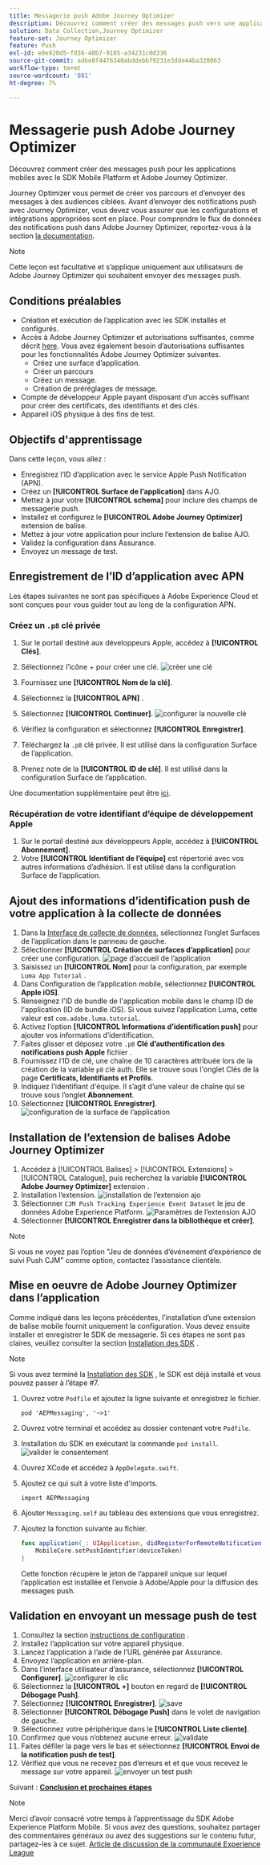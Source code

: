 ```yaml
---
title: Messagerie push Adobe Journey Optimizer
description: Découvrez comment créer des messages push vers une application mobile à l’aide du SDK Mobile Platform et de Adobe Journey Optimizer.
solution: Data Collection,Journey Optimizer
feature-set: Journey Optimizer
feature: Push
exl-id: e8e920d5-fd36-48b7-9185-a34231c0d336
source-git-commit: adbe8f4476340abddebbf9231e3dde44ba328063
workflow-type: tm+mt
source-wordcount: '881'
ht-degree: 7%

---
```


# Messagerie push Adobe Journey Optimizer

Découvrez comment créer des messages push pour les applications mobiles avec le SDK Mobile Platform et Adobe Journey Optimizer.

Journey Optimizer vous permet de créer vos parcours et d’envoyer des messages à des audiences ciblées. Avant d’envoyer des notifications push avec Journey Optimizer, vous devez vous assurer que les configurations et intégrations appropriées sont en place. Pour comprendre le flux de données des notifications push dans Adobe Journey Optimizer, reportez-vous à la section [la documentation](https://experienceleague.adobe.com/docs/journey-optimizer/using/configuration/configuration-message/push-config/push-gs.html).

>[!NOTE]
>
>Cette leçon est facultative et s’applique uniquement aux utilisateurs de Adobe Journey Optimizer qui souhaitent envoyer des messages push.


## Conditions préalables

* Création et exécution de l’application avec les SDK installés et configurés.
* Accès à Adobe Journey Optimizer et autorisations suffisantes, comme décrit [here](https://experienceleague.adobe.com/docs/journey-optimizer/using/configuration/configuration-message/push-config/push-configuration.html?lang=en). Vous avez également besoin d’autorisations suffisantes pour les fonctionnalités Adobe Journey Optimizer suivantes.
   * Créez une surface d’application.
   * Créer un parcours
   * Créez un message.
   * Création de préréglages de message.
* Compte de développeur Apple payant disposant d’un accès suffisant pour créer des certificats, des identifiants et des clés.
* Appareil iOS physique à des fins de test.

## Objectifs d&#39;apprentissage

Dans cette leçon, vous allez :

* Enregistrez l’ID d’application avec le service Apple Push Notification (APN).
* Créez un **[!UICONTROL Surface de l’application]** dans AJO.
* Mettez à jour votre **[!UICONTROL schema]** pour inclure des champs de messagerie push.
* Installez et configurez le **[!UICONTROL Adobe Journey Optimizer]** extension de balise.
* Mettez à jour votre application pour inclure l’extension de balise AJO.
* Validez la configuration dans Assurance.
* Envoyez un message de test.


## Enregistrement de l’ID d’application avec APN

Les étapes suivantes ne sont pas spécifiques à Adobe Experience Cloud et sont conçues pour vous guider tout au long de la configuration APN.

### Créez un `.p8` clé privée

1. Sur le portail destiné aux développeurs Apple, accédez à **[!UICONTROL Clés]**.
1. Sélectionnez l’icône + pour créer une clé.
   ![créer une clé](assets/mobile-push-apple-dev-new-key.png)

1. Fournissez une **[!UICONTROL Nom de la clé]**.
1. Sélectionnez la **[!UICONTROL APN]** .
1. Sélectionnez **[!UICONTROL Continuer]**.
   ![configurer la nouvelle clé](assets/mobile-push-apple-dev-config-key.png)
1. Vérifiez la configuration et sélectionnez **[!UICONTROL Enregistrer]**.
1. Téléchargez la `.p8` clé privée. Il est utilisé dans la configuration Surface de l’application.
1. Prenez note de la **[!UICONTROL ID de clé]**. Il est utilisé dans la configuration Surface de l’application.

Une documentation supplémentaire peut être [ici](https://help.apple.com/developer-account/#/devcdfbb56a3).

### Récupération de votre identifiant d’équipe de développement Apple

1. Sur le portail destiné aux développeurs Apple, accédez à **[!UICONTROL Abonnement]**.
1. Votre **[!UICONTROL Identifiant de l’équipe]** est répertorié avec vos autres informations d’adhésion. Il est utilisé dans la configuration Surface de l’application.

## Ajout des informations d’identification push de votre application à la collecte de données

1. Dans la [Interface de collecte de données](https://experience.adobe.com/data-collection/), sélectionnez l’onglet Surfaces de l’application dans le panneau de gauche.
1. Sélectionner **[!UICONTROL Création de surfaces d’application]** pour créer une configuration.
   ![page d’accueil de l’application](assets/mobile-push-app-surface.png)
1. Saisissez un **[!UICONTROL Nom]** pour la configuration, par exemple `Luma App Tutorial`  .
1. Dans Configuration de l’application mobile, sélectionnez **[!UICONTROL Apple iOS]**.
1. Renseignez l&#39;ID de bundle de l&#39;application mobile dans le champ ID de l&#39;application (ID de bundle iOS). Si vous suivez l’application Luma, cette valeur est `com.adobe.luma.tutorial`.
1. Activez l’option **[!UICONTROL Informations d’identification push]** pour ajouter vos informations d’identification.
1. Faites glisser et déposez votre `.p8` **Clé d’authentification des notifications push Apple** fichier .
1. Fournissez l’ID de clé, une chaîne de 10 caractères attribuée lors de la création de la variable `p8` clé auth. Elle se trouve sous l&#39;onglet Clés de la page **Certificats, Identifiants et Profils**.
1. Indiquez l&#39;identifiant d&#39;équipe. Il s’agit d’une valeur de chaîne qui se trouve sous l’onglet **Abonnement**.
1. Sélectionnez **[!UICONTROL Enregistrer]**.
   ![configuration de la surface de l’application](assets/mobile-push-app-surface-config.png)

## Installation de l’extension de balises Adobe Journey Optimizer

1. Accédez à [!UICONTROL Balises] > [!UICONTROL Extensions] > [!UICONTROL Catalogue], puis recherchez la variable **[!UICONTROL Adobe Journey Optimizer]** extension .
1. Installation l’extension.
   ![installation de l’extension ajo](assets/mobile-push-tags-install.png)
1. Sélectionner `CJM Push Tracking Experience Event Dataset` le jeu de données Adobe Experience Platform.
   ![Paramètres de l’extension AJO](assets/mobile-push-tags-ajo.png)
1. Sélectionner **[!UICONTROL Enregistrer dans la bibliothèque et créer]**.

>[!NOTE]
>Si vous ne voyez pas l’option &quot;Jeu de données d’événement d’expérience de suivi Push CJM&quot; comme option, contactez l’assistance clientèle.
>

## Mise en oeuvre de Adobe Journey Optimizer dans l’application

Comme indiqué dans les leçons précédentes, l’installation d’une extension de balise mobile fournit uniquement la configuration. Vous devez ensuite installer et enregistrer le SDK de messagerie. Si ces étapes ne sont pas claires, veuillez consulter la section [Installation des SDK](install-sdks.md) .

>[!NOTE]
>
>Si vous avez terminé la [Installation des SDK](install-sdks.md) , le SDK est déjà installé et vous pouvez passer à l’étape #7.

1. Ouvrez votre `Podfile` et ajoutez la ligne suivante et enregistrez le fichier.

   `pod 'AEPMessaging', '~>1'`
1. Ouvrez votre terminal et accédez au dossier contenant votre `Podfile`.
1. Installation du SDK en exécutant la commande `pod install`.
   ![valider le consentement](assets/mobile-push-terminal-install.png)
1. Ouvrez XCode et accédez à `AppDelegate.swift`.
1. Ajoutez ce qui suit à votre liste d&#39;imports.

   `import AEPMessaging`
1. Ajouter `Messaging.self` au tableau des extensions que vous enregistrez.
1. Ajoutez la fonction suivante au fichier.

   ```swift
   func application(_: UIApplication, didRegisterForRemoteNotificationsWithDeviceToken deviceToken: Data) {
       MobileCore.setPushIdentifier(deviceToken)
   }
   ```

   Cette fonction récupère le jeton de l’appareil unique sur lequel l’application est installée et l’envoie à Adobe/Apple pour la diffusion des messages push.

## Validation en envoyant un message push de test

1. Consultez la section [instructions de configuration](assurance.md) .
1. Installez l’application sur votre appareil physique.
1. Lancez l’application à l’aide de l’URL générée par Assurance.
1. Envoyez l’application en arrière-plan.
1. Dans l’interface utilisateur d’assurance, sélectionnez **[!UICONTROL Configurer]**.
   ![configurer le clic](assets/mobile-push-validate-config.png)
1. Sélectionnez la **[!UICONTROL +]** bouton en regard de **[!UICONTROL Débogage Push]**.
1. Sélectionnez **[!UICONTROL Enregistrer]**.
   ![save](assets/mobile-push-validate-save.png)
1. Sélectionner **[!UICONTROL Débogage Push]** dans le volet de navigation de gauche.
1. Sélectionnez votre périphérique dans le **[!UICONTROL Liste cliente]**.
1. Confirmez que vous n’obtenez aucune erreur.
   ![validate](assets/mobile-push-validate-confirm.png)
1. Faites défiler la page vers le bas et sélectionnez **[!UICONTROL Envoi de la notification push de test]**.
1. Vérifiez que vous ne recevez pas d’erreurs et et que vous recevez le message sur votre appareil.
   ![envoyer un test push](assets/mobile-push-validate-send-test.png)

Suivant : **[Conclusion et prochaines étapes](conclusion.md)**

>[!NOTE]
>
>Merci d’avoir consacré votre temps à l’apprentissage du SDK Adobe Experience Platform Mobile. Si vous avez des questions, souhaitez partager des commentaires généraux ou avez des suggestions sur le contenu futur, partagez-les à ce sujet. [Article de discussion de la communauté Experience League](https://experienceleaguecommunities.adobe.com/t5/adobe-experience-platform-launch/tutorial-discussion-implement-adobe-experience-cloud-in-mobile/td-p/443796)